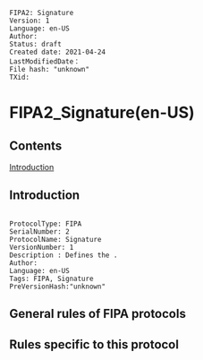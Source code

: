 ```
FIPA2: Signature
Version: 1
Language: en-US
Author: 
Status: draft
Created date: 2021-04-24
LastModifiedDate：
File hash: "unknown"
TXid: 
```

# FIPA2_Signature(en-US)

## Contents

[Introduction](#introduction)




## Introduction

```

ProtocolType: FIPA
SerialNumber: 2
ProtocolName: Signature
VersionNumber: 1
Description : Defines the .
Author: 
Language: en-US
Tags: FIPA, Signature
PreVersionHash:"unknown"

```

## General rules of FIPA protocols



## Rules specific to this protocol

